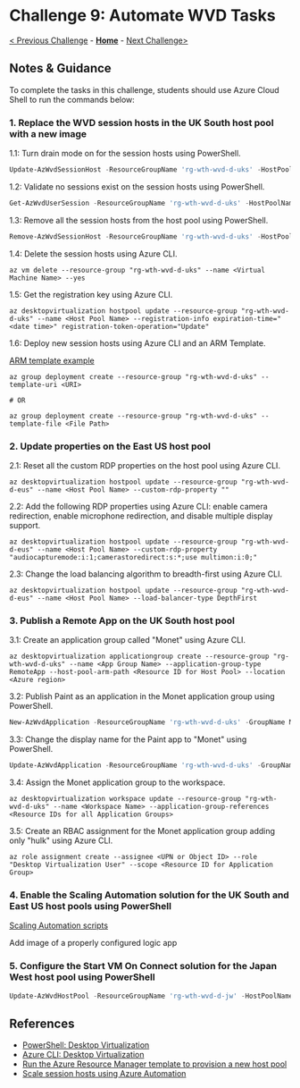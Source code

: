 # Challenge 9: Automate WVD Tasks

[< Previous Challenge](./08-Plan-Implement-BCDR.md) - **[Home](./README.md)** - [Next Challenge>](./10-Monitor-Manage-Performance-Health.md)

## Notes & Guidance

To complete the tasks in this challenge, students should use Azure Cloud Shell to run the commands below:

### 1. Replace the WVD session hosts in the UK South host pool with a new image

1.1: Turn drain mode on for the session hosts using PowerShell.

```powershell
Update-AzWvdSessionHost -ResourceGroupName 'rg-wth-wvd-d-uks' -HostPoolName <Host Pool Name> -Name <Session Host Name> -AllowNewSession:$false
```

1.2: Validate no sessions exist on the session hosts using PowerShell.

```powershell
Get-AzWvdUserSession -ResourceGroupName 'rg-wth-wvd-d-uks' -HostPoolName <Host Pool Name> -SessionHostName <Session Host Name>
```

1.3: Remove all the session hosts from the host pool using PowerShell.

```powershell
Remove-AzWvdSessionHost -ResourceGroupName 'rg-wth-wvd-d-uks' -HostPoolName <Host Pool Name> -SessionHostName <Session Host Name>
```

1.4: Delete the session hosts using Azure CLI.

```shell
az vm delete --resource-group "rg-wth-wvd-d-uks" --name <Virtual Machine Name> --yes
```

1.5: Get the registration key using Azure CLI.

```shell
az desktopvirtualization hostpool update --resource-group "rg-wth-wvd-d-uks" --name <Host Pool Name> --registration-info expiration-time="<date time>" registration-token-operation="Update"
```

1.6: Deploy new session hosts using Azure CLI and an ARM Template.

[ARM template example](https://raw.githubusercontent.com/Azure/RDS-Templates/master/ARM-wvd-templates/AddVirtualMachinesToHostPool/AddVirtualMachinesTemplate.json)

```shell
az group deployment create --resource-group "rg-wth-wvd-d-uks" --template-uri <URI>

# OR

az group deployment create --resource-group "rg-wth-wvd-d-uks" --template-file <File Path>
```

### 2. Update properties on the East US host pool

2.1: Reset all the custom RDP properties on the host pool using Azure CLI.

```shell
az desktopvirtualization hostpool update --resource-group "rg-wth-wvd-d-eus" --name <Host Pool Name> --custom-rdp-property ""
```

2.2: Add the following RDP properties using Azure CLI: enable camera redirection, enable microphone redirection, and disable multiple display support.

```shell
az desktopvirtualization hostpool update --resource-group "rg-wth-wvd-d-eus" --name <Host Pool Name> --custom-rdp-property "audiocapturemode:i:1;camerastoredirect:s:*;use multimon:i:0;"
```

2.3: Change the load balancing algorithm to breadth-first using Azure CLI.

```shell
az desktopvirtualization hostpool update --resource-group "rg-wth-wvd-d-eus" --name <Host Pool Name> --load-balancer-type DepthFirst
```

### 3. Publish a Remote App on the UK South host pool

3.1: Create an application group called "Monet" using Azure CLI.

```shell
az desktopvirtualization applicationgroup create --resource-group "rg-wth-wvd-d-uks" --name <App Group Name> --application-group-type RemoteApp --host-pool-arm-path <Resource ID for Host Pool> --location <Azure region>
```

3.2: Publish Paint as an application in the Monet application group using PowerShell.

```powershell
New-AzWvdApplication -ResourceGroupName 'rg-wth-wvd-d-uks' -GroupName Monet -Name Paint -FilePath 'C:\windows\system32\mspaint.exe' -IconIndex 0 -IconPath 'C:\windows\system32\mspaint.exe' -CommandLineSetting 'Allow' -ShowInPortal:$true
```

3.3: Change the display name for the Paint app to "Monet" using PowerShell.

```powershell
Update-AzWvdApplication -ResourceGroupName 'rg-wth-wvd-d-uks' -GroupName Monet -Name Paint -FriendlyName 'Monet'
```

3.4: Assign the Monet application group to the workspace.

```shell
az desktopvirtualization workspace update --resource-group "rg-wth-wvd-d-uks" --name <Workspace Name> --application-group-references <Resource IDs for all Application Groups>
```

3.5: Create an RBAC assignment for the Monet application group adding only "hulk" using Azure CLI.

```shell
az role assignment create --assignee <UPN or Object ID> --role "Desktop Virtualization User" --scope <Resource ID for Application Group>
```

### 4. Enable the Scaling Automation solution for the UK South and East US host pools using PowerShell

[Scaling Automation scripts](https://docs.microsoft.com/en-us/azure/virtual-desktop/set-up-scaling-script)

Add image of a properly configured logic app

### 5. Configure the Start VM On Connect solution for the Japan West host pool using PowerShell

```powershell
Update-AzWvdHostPool -ResourceGroupName 'rg-wth-wvd-d-jw' -HostPoolName <Host Pool Name> -StartVMOnConnect
```

## References

- [PowerShell: Desktop Virtualization](https://docs.microsoft.com/en-us/powershell/module/az.desktopvirtualization)
- [Azure CLI: Desktop Virtualization](https://docs.microsoft.com/en-us/cli/azure/ext/desktopvirtualization/desktopvirtualization)
- [Run the Azure Resource Manager template to provision a new host pool](https://docs.microsoft.com/en-us/azure/virtual-desktop/create-host-pools-azure-marketplace#run-the-azure-resource-manager-template-to-provision-a-new-host-pool)
- [Scale session hosts using Azure Automation](https://docs.microsoft.com/en-us/azure/virtual-desktop/set-up-scaling-script)
